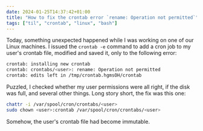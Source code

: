 ```yaml
---
date: 2024-01-25T14:37:42+01:00
title: "How to fix the crontab error `rename: Operation not permitted`"
tags: ["til", "crontab", "linux", "bash"]
---
```

Today, something unexpected happened while I was working on one of our Linux
machines. I issued the `crontab -e` command to add a cron job to my user's
crontab file, modified and saved it, only to the following error:

```bash
crontab: installing new crontab
crontab: crontabs/<user>: rename: Operation not permitted
crontab: edits left in /tmp/crontab.hgmsOH/crontab
```

Puzzled, I checked whether my user permissions were all right, if the disk was
full, and several other things. Long story short, the fix was this one:

```bash
chattr -i /var/spool/cron/crontabs/<user>
sudo chown <user>:crontab /var/spool/cron/crontabs/<user>
```

Somehow, the user's crontab file had become immutable.
